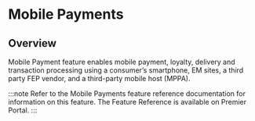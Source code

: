 # Mobile Payments

## Overview

Mobile Payment feature enables mobile payment, loyalty, delivery and transaction processing using a consumer’s smartphone, EM sites, a third party FEP vendor, and a third-party mobile host (MPPA).

:::note Refer to the Mobile Payments feature reference documentation for information on this feature. The Feature Reference is available on Premier Portal. :::
